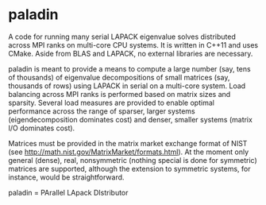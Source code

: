 # paladin
A code for running many serial LAPACK eigenvalue solves distributed across MPI ranks on multi-core CPU systems. It is written in C++11 and uses CMake. Aside from BLAS and LAPACK, no external libraries are necessary.

paladin is meant to provide a means to compute a large number (say, tens of thousands) of eigenvalue decompositions of small matrices (say, thousands of rows) using LAPACK in serial on a multi-core system.
Load balancing across MPI ranks is performed based on matrix sizes and sparsity.
Several load measures are provided to enable optimal performance across the range of sparser, larger systems (eigendecomposition dominates cost) and denser, smaller systems (matrix I/O dominates cost).

Matrices must be provided in the matrix market exchange format of NIST (see http://math.nist.gov/MatrixMarket/formats.html).
At the moment only general (dense), real, nonsymmetric (nothing special is done for symmetric) matrices are supported, although the extension to symmetric systems, for instance, would be straightforward.

paladin = PArallel LApack DIstributor